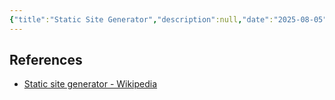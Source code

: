 ```yaml
---
{"title":"Static Site Generator","description":null,"date":"2025-08-05","tags":["webdev","development"],"dg-publish":true,"created":"2025-08-05 16:00:16","updated":"2025-08-05T17:08:51-04:00","aliases":["SSG"],"permalink":"/reference/2025/static-site-generator/","dgPassFrontmatter":true,"noteIcon":"3"}
---
```


## References
- [Static site generator - Wikipedia](https://en.wikipedia.org/wiki/Static_site_generator)